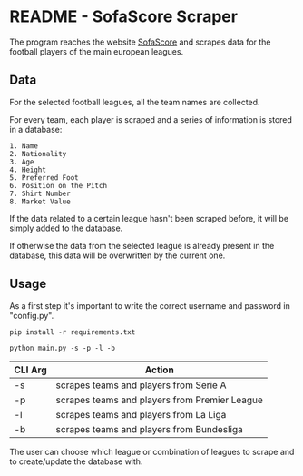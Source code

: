 # README -  SofaScore Scraper

The program reaches the website [SofaScore](https://www.sofascore.com/) and scrapes data for the football players of the main european leagues.

## Data

For the selected football leagues, all the team names are collected.

For every team, each player is scraped and a series of information is stored in a database:

```
1. Name
2. Nationality
3. Age
4. Height
5. Preferred Foot
6. Position on the Pitch
7. Shirt Number
8. Market Value
```

If the data related to a certain league hasn't been scraped before, it will be simply added to the database.

If otherwise the data from the selected league is already present in the database, this data will be overwritten by the current one.

## Usage

As a first step it's important to write the correct username and password in "config.py".

```
pip install -r requirements.txt
```

```
python main.py -s -p -l -b
```

CLI Arg | Action
------------ | ------------- 
-s | scrapes teams and players from Serie A
-p | scrapes teams and players from Premier League
-l | scrapes teams and players from La Liga
-b | scrapes teams and players from Bundesliga

The user can choose which league or combination of leagues to scrape and to create/update the database with.

